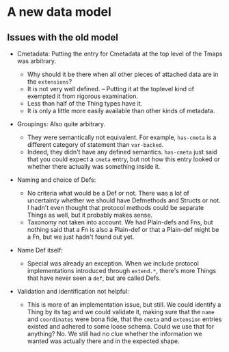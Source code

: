 # A new data model

## Issues with the old model

 - Cmetadata: Putting the entry for Cmetadata at the top level of the Tmaps was
   arbitrary.
    - Why should it be there when all other pieces of attached data are in the
      `extensions`?
    - It is not very well defined. – Putting it at the toplevel kind of exempted
      it from rigorous examination.
    - Less than half of the Thing types have it.
    - It is only a little more easily available than other kinds of metadata.

 - Groupings: Also quite arbitrary.
    - They were semantically not equivalent. For example, `has-cmeta` is a
      different category of statement than `var-backed`.
    - Indeed, they didn't have any defined semantics. `has-cmeta` just said that
      you could expect a `cmeta` entry, but not how this entry looked or whether
      there actually was something inside it.

 - Naming and choice of Defs:
    - No criteria what would be a Def or not. There was a lot of uncertainty
      whether we should have Defmethods and Structs or not. I hadn't even
      thought that protocol methods could be separate Things as well, but it
      probably makes sense.
    - Taxonomy not taken into account. We had Plain-defs and Fns, but nothing
      said that a Fn is also a Plain-def or that a Plain-def might be a Fn, but
      we just hadn't found out yet.

 - Name Def itself:
    - Special was already an exception. When we include protocol implementations
      introduced through `extend.*`, there's more Things that have never seen a
      `def`, but are called Defs.

 - Validation and identification not helpful:
    - This is more of an implementation issue, but still. We could identify a
      Thing by its tag and we could validate it, making sure that the `name` and
      `coordinates` were bona fide, that the `cmeta` and `extension` entries
      existed and adhered to some loose schema. Could we use that for anything?
      No. We still had no clue whether the information we wanted was actually
      there and in the expected shape.
